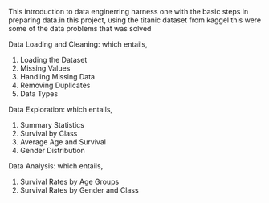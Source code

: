 This introduction to data enginerring harness one with the basic steps in preparing data.in this project, using the titanic dataset from kaggel this were some of the data problems that was solved

Data Loading and Cleaning: which entails,
1. Loading the Dataset  
2. Missing Values
3. Handling Missing Data
4. Removing Duplicates 
5. Data Types

Data Exploration: which entails,
1. Summary Statistics
2. Survival by Class  
3. Average Age and Survival  
4. Gender Distribution

Data Analysis: which entails,

1. Survival Rates by Age Groups
2. Survival Rates by Gender and Class


